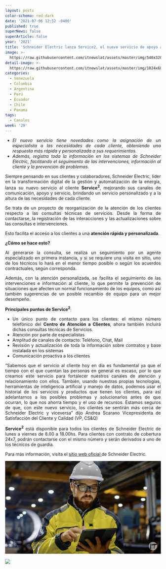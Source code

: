 ```yaml
---
layout: posts
color-schema: red-dark
date: '2021-07-06 12:52 -0400'
published: true
superNews: false
superArticle: false
year: '2021'
title: 'Schneider Electric lanza Service2, el nuevo servicio de apoyo a sus clientes'
image: >-
  https://raw.githubusercontent.com/itnewslat/assets/master/img/540x320/Service2-p.jpg
detail-image: >-
  https://raw.githubusercontent.com/itnewslat/assets/master/img/1024x680/Service2-g.jpg
categories:
  - Venezuela
  - Colombia
  - Argentina
  - Perú
  - Ecuador
  - Chile
  - Panama
tags:
  - Canales
week: '29'
---
```

<ul style="text-align: justify;">
	<li><em>El nuevo servicio tiene novedades como la asignación de un especialista a las necesidades de cada cliente, obteniendo una respuesta más rápida y personalizada a sus requerimientos.</em></li>
	<li><em>Además, registra toda la información en los sistemas de Schneider Electric, facilitando el seguimiento de las intervenciones, información al cliente y la prevención de problemas.</em></li>
</ul>
<p style="text-align: justify;">Siempre pensando en sus clientes y colaboradores, Schneider Electric, líder en la transformación digital de la gestión y automatización de la energía, lanza su nuevo servicio al cliente <strong>Service<sup>2</sup></strong>, mejorando sus canales de comunicación, apoyo y servicio, brindando un servicio personalizado y a la altura de las necesidades de cada cliente.</p>
<p style="text-align: justify;">Se trata de un proyecto de reorganización de la atención de los clientes respecto a las consultas técnicas de servicios. Desde la forma de contactarse, la registración de las interacciones y las actualizaciones sobre las consultas e intervenciones.</p>
<p style="text-align: justify;">Esto facilita el acceso a los clientes a una <strong>atención rápida y personalizada</strong>.</p>
<p style="text-align: justify;"><strong>¿Cómo se hace esto?</strong></p>
<p style="text-align: justify;">Al generarse la consulta, se realiza un seguimiento por un agente especializado en primera instancia, y si se requiere una visita en sitio, uno de los técnicos lo hará en el menor tiempo posible o según los acuerdos contractuales, según corresponda.</p>
<p style="text-align: justify;">Además, con la atención personalizada, se facilita el seguimiento de las intervenciones e información al cliente, lo que permite la prevención de situaciones que afecten un normal funcionamiento de los equipos, como así también sugerencias de un posible recambio de equipo para un mejor desempeño.</p>
<p style="text-align: justify;"><strong>Principales puntos de Service<sup>2</sup></strong>:</p>

<ul style="text-align: justify;">
	<li>Un único punto de contacto para los clientes: el mismo número telefónico del <strong>Centro de Atención a Clientes</strong>, ahora también incluirá dichas consultas técnicas de Servicios.</li>
	<li>Atención por parte de especialistas</li>
	<li>Amplitud de canales de contacto: Teléfono, Chat, Mail</li>
	<li>Revisión y actualización de toda la información sobre contratos y base instalada en los sistemas</li>
	<li>Comunicación proactiva a los clientes</li>
</ul>
<p style="text-align: justify;">“Sabemos que el servicio al cliente hoy en día es fundamental ya que el tiempo con el que cuentan las personas en general es escaso, por lo que creamos este servicio para fortalecer nuestros canales de atención y relacionamiento con ellos. También, usando nuestras propias tecnologías, herramientas de inteligencia artificial y manejo de datos, podemos usar el historial de los servicios y productos que tienen los clientes, para así adelantarnos a los posibles problemas y solucionarlos antes de que ocurran, lo que nos ahorra tiempo y el uso de recursos. Estamos seguros de que, con este nuevo servicio, los clientes se sentirán más cerca de Schneider Electric y viceversa” dijo Andrea Scarano Vicepresidenta de Satisfacción del Cliente y Calidad (VP, CS&amp;Q)</p>
<p style="text-align: justify;"><strong>Service<sup>2</sup></strong> está disponible para todos los clientes de Schneider Electric de lunes a viernes de 8.00 a 18.00hs. Para clientes con contrato de cobertura 24x7, podrán contactarse con el mismo número y serán derivados a uno de los técnicos de guardia.</p>
<p style="text-align: justify;">Para más información, visita el <a href="https://www.se.com/cl/es/">sitio web oficial </a>de Schneider Electric.</p>

![](https://raw.githubusercontent.com/itnewslat/assets/master/img/540x320/Service2-p.jpg)


<img src="https://tracker.metricool.com/c3po.jpg?hash=56f88a41e39ab42c063cc51676587a04"/>